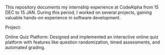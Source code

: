 This repository documents my internship experience at CodeAlpha from 15 DEC to 15 JAN. During this period, I worked on several projects, gaining valuable hands-on experience in software development.

Project:

Online Quiz Platform: Designed and implemented an interactive online quiz platform with features like question randomization, timed assessments, and automated grading.
